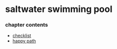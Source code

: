 ﻿
# saltwater swimming pool
### chapter contents
 
* [checklist](checklist.md)
* [happy path](happy_path.md)
